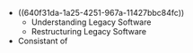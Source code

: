 - ((640f31da-1a25-4251-967a-11427bbc84fc))
	- Understanding Legacy Software
	- Restructuring Legacy Software
- Consistant of